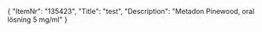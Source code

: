 {
  "ItemNr": "135423",
  "Title": "test",
  "Description": "Metadon Pinewood, oral lösning 5 mg/ml"
}